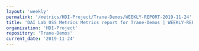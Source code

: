 ```yaml
---
layout: 'weekly'
permalink: '/metrics/HDI-Project/Trane-Demos/WEEKLY-REPORT-2019-11-24'
title: 'DAI Lab OSS Metrics Metrics report for Trane-Demos | WEEKLY-REPORT-2019-11-24'
organization: 'HDI-Project'
repository: 'Trane-Demos'
current_date: '2019-11-24'
---
```

